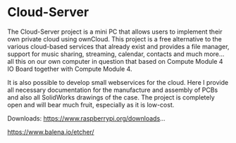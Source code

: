 # Cloud-Server
The Cloud-Server project is a mini PC that allows users to implement their own private cloud using ownCloud. This project is a free alternative to the various cloud-based services that already exist and provides a file manager, support for music sharing, streaming, calendar, contacts and much more... all this on our own computer in question that based on Compute Module 4 IO Board together with Compute Module 4.

It is also possible to develop small webservices for the cloud.
Here I provide all necessary documentation for the manufacture and assembly of PCBs and also all SolidWorks drawings of the case.
The project is completely open and will bear much fruit, especially as it is low-cost.

 Downloads:
https://www.raspberrypi.org/downloads...

https://www.balena.io/etcher/
